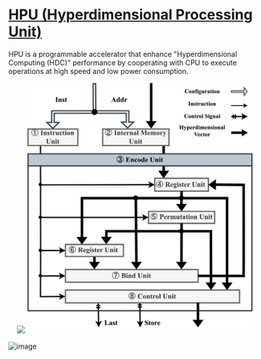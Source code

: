 # [HPU (Hyperdimensional Processing Unit)](https://github.com/yuya-isaka/HPU/tree/master)

HPU is a programmable accelerator that enhance "Hyperdimensional Computing (HDC)" performance by cooperating with CPU to execute operations at high speed and low power consumption.


<div align="center">
<img src="docs/hpu_arch.png" width="550">  <img src="Accelerators/Images/hdcore_arch.png" width="450">
</div>

![image](https://github.com/hcysky/HDC/assets/64795241/2c569909-5add-41bc-9bb1-0425d570f364)

